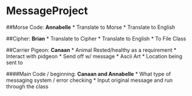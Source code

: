 # MessageProject
##Morse Code: **Annabelle**
	* Translate to Morse
	* Translate to English

##Cipher: **Brian**
	* Translate to Cipher
	* Translate to English
	* To File Class

##Carrier Pigeon: **Canaan**
	* Animal Rested/healthy as a requirement
	* Interact with pidgeon
	* Send off w/ message
	* Ascii Art 
	* Location being sent to

####Main Code / beginning: **Canaan and Annabelle**
	* What type of messaging system / error checking
	* Input original message and run through the class
